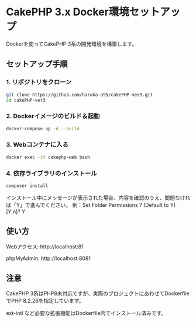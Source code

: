 # CakePHP 3.x Docker環境セットアップ

Dockerを使ってCakePHP 3系の開発環境を構築します。

## セットアップ手順

### 1. リポジトリをクローン

```bash
git clone https://github.com/haruka-a95/cakePHP-ver3.git
cd cakePHP-ver3
```

### 2. Dockerイメージのビルド＆起動
```bash
docker-compose up -d --build
```

### 3. Webコンテナに入る
```bash
docker exec -it cakephp-web bash

```
### 4. 依存ライブラリのインストール

```bash
composer install
```
インストール中にメッセージが表示された場合、内容を確認のうえ、問題なければ「Y」で進んでください。
例：Set Folder Permissions ? (Default to Y) [Y,n]? Y

## 使い方
Webアクセス: http://localhost:81

phpMyAdmin: http://localhost:8081

## 注意
CakePHP 3系はPHP8未対応ですが、実際のプロジェクトにあわせてDockerfileでPHP 8.2.26を指定しています。

ext-intl など必要な拡張機能はDockerfile内でインストール済みです。
